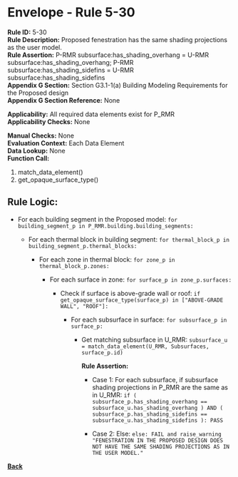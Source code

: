 
# Envelope - Rule 5-30  

**Rule ID:** 5-30  
**Rule Description:** Proposed fenestration has the same shading projections as the user model.  
**Rule Assertion:** P-RMR subsurface:has_shading_overhang = U-RMR subsurface:has_shading_overhang; P-RMR subsurface:has_shading_sidefins = U-RMR subsurface:has_shading_sidefins  
**Appendix G Section:** Section G3.1-1(a) Building Modeling Requirements for the Proposed design  
**Appendix G Section Reference:**  None

**Applicability:** All required data elements exist for P_RMR  
**Applicability Checks:** None  

**Manual Checks:** None  
**Evaluation Context:**  Each Data Element  
**Data Lookup:** None  
**Function Call:**  

  1. match_data_element()
  2. get_opaque_surface_type()

## Rule Logic:

- For each building segment in the Proposed model: `for building_segment_p in P_RMR.building.building_segments:`

  - For each thermal block in building segment: `for thermal_block_p in building_segment_p.thermal_blocks:`

    - For each zone in thermal block: `for zone_p in thermal_block_p.zones:`

      - For each surface in zone: `for surface_p in zone_p.surfaces:`

        - Check if surface is above-grade wall or roof: `if get_opaque_surface_type(surface_p) in ["ABOVE-GRADE WALL", "ROOF"]:`

          - For each subsurface in surface: `for subsurface_p in surface_p:`

            - Get matching subsurface in U_RMR: `subsurface_u = match_data_element(U_RMR, Subsurfaces, surface_p.id)`

              **Rule Assertion:**

              - Case 1: For each subsurface, if subsurface shading projections in P_RMR are the same as in U_RMR: `if ( subsurface_p.has_shading_overhang == subsurface_u.has_shading_overhang ) AND ( subsurface_p.has_shading_sidefins == subsurface_u.has_shading_sidefins ): PASS`

              - Case 2: Else: `else: FAIL and raise_warning "FENESTRATION IN THE PROPOSED DESIGN DOES NOT HAVE THE SAME SHADING PROJECTIONS AS IN THE USER MODEL."`

**[Back](../_toc.md)**
